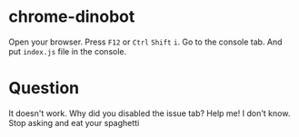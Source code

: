 # chrome-dinobot
Open your browser.
Press ``F12`` or ``Ctrl`` ``Shift`` ``i``.
Go to the console tab.
And put ``index.js`` file in the console.

# Question
It doesn't work. Why did you disabled the issue tab? Help me!
I don't know. Stop asking and eat your spaghetti
